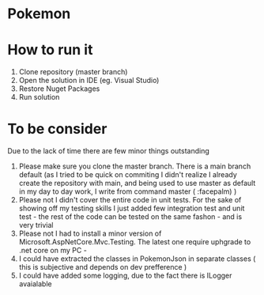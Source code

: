 # Pokemon

# How to run it
1. Clone repository (master branch)
2. Open the solution in IDE (eg. Visual Studio) 
3. Restore Nuget Packages
4. Run solution

# To be consider
Due to the lack of time there are few minor things outstanding

1. Please make sure you clone the master branch. There is a main branch default (as I tried to be quick on commiting I didn't realize I already create the repository with main, 
and being used to use master as default in my day to day work, I write from command master ( :facepalm) )
2. Please not I didn't cover the entire code in unit tests. For the sake of showing off my testing skills I just added few integration test and unit test - the rest of the code can be
tested on the same fashon - and is very trivial
3. Please not I had to install a minor version of Microsoft.AspNetCore.Mvc.Testing. The latest one require uphgrade to .net core on my PC - 
4. I could have extracted the classes in PokemonJson in separate classes ( this is subjective and depends on dev prefference )
5. I could have added some logging, due to the fact there is ILogger avaialable 

